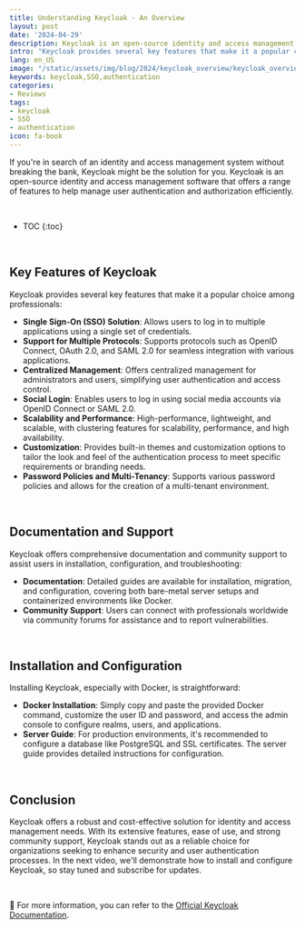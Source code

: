 ```yaml
---
title: Understanding Keycloak - An Overview
layout: post
date: '2024-04-29'
description: Keycloak is an open-source identity and access management software that offers a range of features to help manage user authentication and authorization efficiently.
intro: "Keycloak provides several key features that make it a popular choice among professionals."
lang: en_US
image: "/static/assets/img/blog/2024/keycloak_overview/keycloak_overview.jpg"
keywords: keycloak,SSO,authentication
categories:
- Reviews
tags:
- keycloak
- SSO
- authentication
icon: fa-book
---
```



If you're in search of an identity and access management system without breaking the bank, Keycloak might be the solution for you. Keycloak is an open-source identity and access management software that offers a range of features to help manage user authentication and authorization efficiently.

<br>

* TOC 
{:toc}

<br>

## Key Features of Keycloak

Keycloak provides several key features that make it a popular choice among professionals:
- **Single Sign-On (SSO) Solution**: Allows users to log in to multiple applications using a single set of credentials.
- **Support for Multiple Protocols**: Supports protocols such as OpenID Connect, OAuth 2.0, and SAML 2.0 for seamless integration with various applications.
- **Centralized Management**: Offers centralized management for administrators and users, simplifying user authentication and access control.
- **Social Login**: Enables users to log in using social media accounts via OpenID Connect or SAML 2.0.
- **Scalability and Performance**: High-performance, lightweight, and scalable, with clustering features for scalability, performance, and high availability.
- **Customization**: Provides built-in themes and customization options to tailor the look and feel of the authentication process to meet specific requirements or branding needs.
- **Password Policies and Multi-Tenancy**: Supports various password policies and allows for the creation of a multi-tenant environment.

<br>

## Documentation and Support

Keycloak offers comprehensive documentation and community support to assist users in installation, configuration, and troubleshooting:

- **Documentation**: Detailed guides are available for installation, migration, and configuration, covering both bare-metal server setups and containerized environments like Docker.
- **Community Support**: Users can connect with professionals worldwide via community forums for assistance and to report vulnerabilities.

<br>

## Installation and Configuration

Installing Keycloak, especially with Docker, is straightforward:

- **Docker Installation**: Simply copy and paste the provided Docker command, customize the user ID and password, and access the admin console to configure realms, users, and applications.
- **Server Guide**: For production environments, it's recommended to configure a database like PostgreSQL and SSL certificates. The server guide provides detailed instructions for configuration.

<br>

## Conclusion

Keycloak offers a robust and cost-effective solution for identity and access management needs. With its extensive features, ease of use, and strong community support, Keycloak stands out as a reliable choice for organizations seeking to enhance security and user authentication processes. In the next video, we'll demonstrate how to install and configure Keycloak, so stay tuned and subscribe for updates.

<br>

📝 For more information, you can refer to the [Official Keycloak Documentation](https://www.keycloak.org/documentation).



